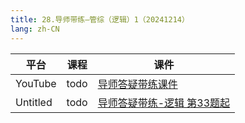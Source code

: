 ```yaml
---
title: 28.导师带练—管综（逻辑）1（20241214）
lang: zh-CN
---
```



| 平台       | 课程                                                                                                                               | 课件                                                                                                                                                                                                          |
|----------|------------------------------------------------------------------------------------------------------------------------------------|---------------------------------------------------------------------------------------------------------------------------------------------------------------------------------------------------------------|
| YouTube  | todo                                                                                                                               | [导师答疑带练课件](../../public/logic/%E9%80%BB%E8%BE%91-%E6%AD%A3%E5%BC%8F%E8%AF%BE/pdf/%E5%AF%BC%E5%B8%88%E7%AD%94%E7%96%91%E5%B8%A6%E7%BB%83-%E9%80%BB%E8%BE%9133%E9%A2%98%E8%B5%B7%20scda.pdf)                    |
| Untitled | todo  | [导师答疑带练-逻辑 第33题起](../../public/logic/%E9%80%BB%E8%BE%91-%E6%AD%A3%E5%BC%8F%E8%AF%BE/pdf/%E5%AF%BC%E5%B8%88%E7%AD%94%E7%96%91%E5%B8%A6%E7%BB%83-%E9%80%BB%E8%BE%91%20%E7%AC%AC33%E9%A2%98%E8%B5%B7-%20sc.pdf)  |




